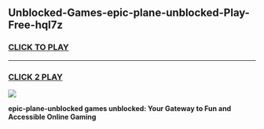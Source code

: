 
## Unblocked-Games-epic-plane-unblocked-Play-Free-hql7z
<h3>
<a href="https://premium76.site?title=epic-plane-unblocked&ref=23A">CLICK TO PLAY</a></h3>
<hr>

<h3>
<a href="https://premium76.site?title=epic-plane-unblocked&ref=23A">CLICK 2 PLAY</a>
  
</h3>

<a href="https://premium76.site?title=epic-plane-unblocked&ref=23A"><img src="https://clearcache.store/games.png"></a>


**epic-plane-unblocked games unblocked: Your Gateway to Fun and Accessible Online Gaming**
